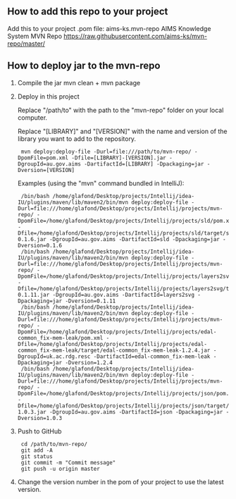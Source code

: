 How to add this repo to your project
------------------------------------

Add this to your project .pom file:
    <repositories>
        <!-- AIMS ks maven repository on GitHub -->
        <repository>
            <id>aims-ks.mvn-repo</id>
            <name>AIMS Knowledge System MVN Repo</name>
            <url>https://raw.githubusercontent.com/aims-ks/mvn-repo/master/</url>
        </repository>
    </repositories>


How to deploy jar to the mvn-repo
---------------------------------

1. Compile the jar
	mvn clean + mvn package

2. Deploy in this project

	Replace "/path/to" with the path to the "mvn-repo" folder on your local computer.

	Replace "[LIBRARY]" and "[VERSION]" with the name and version of the library you want to add to the repository.

		mvn deploy:deploy-file -Durl=file:///path/to/mvn-repo/ -DpomFile=pom.xml -Dfile=[LIBRARY]-[VERSION].jar -DgroupId=au.gov.aims -DartifactId=[LIBRARY] -Dpackaging=jar -Dversion=[VERSION]

	Examples (using the "mvn" command bundled in IntelliJ):

		/bin/bash /home/glafond/Desktop/projects/Intellij/idea-IU/plugins/maven/lib/maven2/bin/mvn deploy:deploy-file -Durl=file:///home/glafond/Desktop/projects/Intellij/projects/mvn-repo/ -DpomFile=/home/glafond/Desktop/projects/Intellij/projects/sld/pom.xml -Dfile=/home/glafond/Desktop/projects/Intellij/projects/sld/target/sld-0.1.6.jar -DgroupId=au.gov.aims -DartifactId=sld -Dpackaging=jar -Dversion=0.1.6
		/bin/bash /home/glafond/Desktop/projects/Intellij/idea-IU/plugins/maven/lib/maven2/bin/mvn deploy:deploy-file -Durl=file:///home/glafond/Desktop/projects/Intellij/projects/mvn-repo/ -DpomFile=/home/glafond/Desktop/projects/Intellij/projects/layers2svg/pom.xml -Dfile=/home/glafond/Desktop/projects/Intellij/projects/layers2svg/target/layers2svg-0.1.11.jar -DgroupId=au.gov.aims -DartifactId=layers2svg -Dpackaging=jar -Dversion=0.1.11
		/bin/bash /home/glafond/Desktop/projects/Intellij/idea-IU/plugins/maven/lib/maven2/bin/mvn deploy:deploy-file -Durl=file:///home/glafond/Desktop/projects/Intellij/projects/mvn-repo/ -DpomFile=/home/glafond/Desktop/projects/Intellij/projects/edal-common_fix-mem-leak/pom.xml -Dfile=/home/glafond/Desktop/projects/Intellij/projects/edal-common_fix-mem-leak/target/edal-common_fix-mem-leak-1.2.4.jar -DgroupId=uk.ac.rdg.resc -DartifactId=edal-common_fix-mem-leak -Dpackaging=jar -Dversion=1.2.4
		/bin/bash /home/glafond/Desktop/projects/Intellij/idea-IU/plugins/maven/lib/maven2/bin/mvn deploy:deploy-file -Durl=file:///home/glafond/Desktop/projects/Intellij/projects/mvn-repo/ -DpomFile=/home/glafond/Desktop/projects/Intellij/projects/json/pom.xml -Dfile=/home/glafond/Desktop/projects/Intellij/projects/json/target/json-1.0.3.jar -DgroupId=au.gov.aims -DartifactId=json -Dpackaging=jar -Dversion=1.0.3

3. Push to GitHub

		cd /path/to/mvn-repo/
		git add -A
		git status
		git commit -m "Commit message"
		git push -u origin master

4. Change the version number in the pom of your project to use the latest version.
